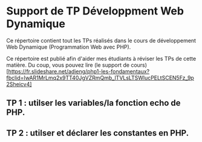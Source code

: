 # Support de TP Développment Web Dynamique 

Ce répertoire contient tout les TPs réalisés dans le cours de développement Web Dynamique (Programmation Web avec PHP).

Ce répertoire est publié afin d'aider mes étudiants à réviser les TPs de cette matière. Du coup, vous pouvez lire (le support de cours)[https://fr.slideshare.net/adieng/php1-les-fondamentaux?fbclid=IwAR1MrLmq2x9TT40JgVZRmQmb_lTVLsLTSWlucPELtSCEN5Fz_9p2Sheicv4]  

## TP 1 : utilser les variables/la fonction echo de PHP.
## TP 2 : utilser et déclarer les constantes en PHP.


